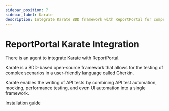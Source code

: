 ```yaml
---
sidebar_position: 7
sidebar_label: Karate
description: Integrate Karate BDD framework with ReportPortal for comprehensive test automation reporting tools and API testing analysis.
---
```


# ReportPortal Karate Integration

There is an agent to integrate [Karate](https://www.karatelabs.io) with ReportPortal.

Karate is a BDD-based open-source framework that allows for the testing of complex scenarios in a user-friendly language called Gherkin.

Karate enables the writing of API tests by combining API test automation, mocking, performance testing, and even UI automation into a single framework.

[Installation guide](https://github.com/reportportal/agent-java-karate#readme)
